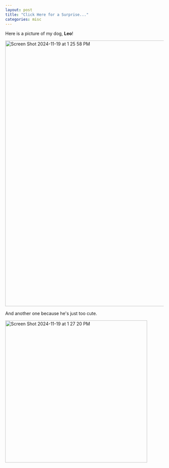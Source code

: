 ```yaml
---
layout: post
title: "Click Here for a Surprise..."
categories: misc
---
```


Here is a picture of my dog, **Leo**!



<img width="843" alt="Screen Shot 2024-11-19 at 1 25 58 PM" src="https://github.com/user-attachments/assets/3c454415-309b-4328-adb8-c3ed6f87aee9">


And another one because he's just too cute.

<img width="451" alt="Screen Shot 2024-11-19 at 1 27 20 PM" src="https://github.com/user-attachments/assets/bca2aee2-636f-4021-a97d-5c1d2ed1358f">
